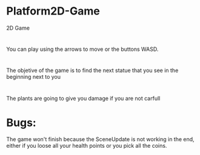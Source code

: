# Platform2D-Game
2D Game

# 
  You can play using the arrows to move or the buttons WASD.

# 
  The objetive of the game is to find the next statue that you see in the beginning next to you

# 
  The plants are going to give you damage if you are not carfull 

# Bugs:
  The game won't finish because the SceneUpdate is not working in the end, either if you loose all your health points or you pick all the coins. 

  
